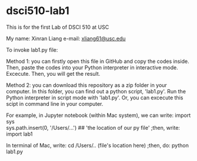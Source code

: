 # dsci510-lab1
This is for the first Lab of DSCI 510 at USC

My name: Xinran Liang    e-mail: xliang61@usc.edu

To invoke lab1.py file:

Method 1: you can firstly open this file in GitHub and copy the codes inside. 
Then, paste the codes into your Python interpreter in interactive mode. 
Excecute. Then, you will get the result. 

Method 2: you can download this repository as a zip folder in your 
computer. In this folder, you can find out a python script, 'lab1.py'. 
Run the Python interpreter in script mode with 'lab1.py'. Or, you can excecute 
this scipt in command line in your computer.  

For example, in Jupyter notebook (within Mac system), we can write:
    import sys  
    sys.path.insert(0, '/Users/...')  ## 'the location of our py file'
    ;then, write: import lab1
    
In terminal of Mac, write:
    cd /Users/.. (file's location here)
    ;then, do: python lab1.py



